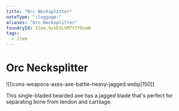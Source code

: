 ```yaml
---
title: "Orc Necksplitter"
noteType: ":luggage:"
aliases: "Orc Necksplitter"
foundryId: Item.9zkESLVM7tTY0zwW
tags:
  - Item
---
```


# Orc Necksplitter
![[icons-weapons-axes-axe-battle-heavy-jagged.webp|150]]

This single-bladed bearded axe has a jagged blade that's perfect for separating bone from tendon and cartilage.
